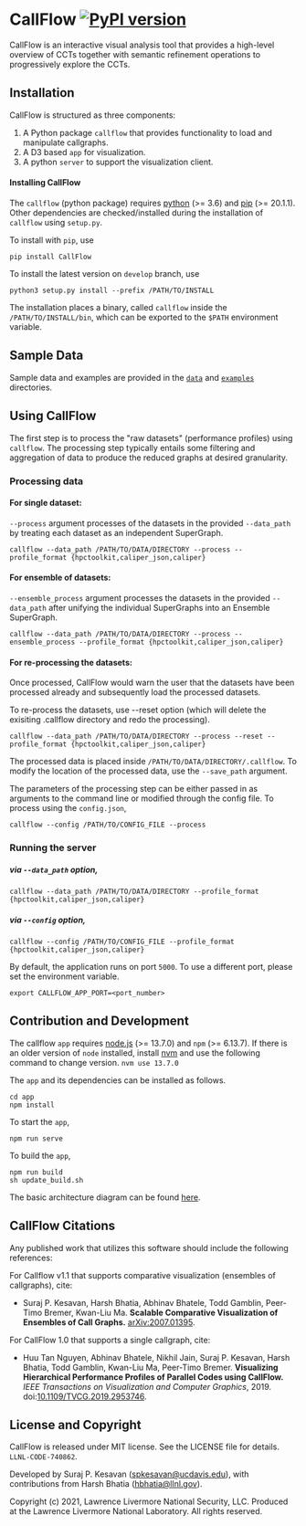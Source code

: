 # CallFlow [![PyPI version](https://badge.fury.io/py/CallFlow.svg)](https://badge.fury.io/py/CallFlow)

CallFlow is an interactive visual analysis tool that provides a high-level overview of CCTs together with semantic refinement operations to progressively explore the CCTs.

## Installation

CallFlow is structured as three components:

1. A Python package `callflow` that provides functionality to load and manipulate callgraphs.
2. A D3 based `app` for visualization.
3. A python `server` to support the visualization client.

#### Installing CallFlow

The `callflow` (python package) requires [python](https://realpython.com/installing-python/) (>= 3.6) and [pip](https://pip.pypa.io/en/stable/news/) (>= 20.1.1). Other dependencies are checked/installed during the installation of `callflow` using `setup.py`.

To install with `pip`, use

```
pip install CallFlow
```

To install the latest version on `develop` branch, use

```
python3 setup.py install --prefix /PATH/TO/INSTALL
```

The installation places a binary, called `callflow` inside the
`/PATH/TO/INSTALL/bin`, which can be exported to the `$PATH` environment variable.

## Sample Data

Sample data and examples are provided in the [`data`](./data) and [`examples`](./examples) directories.

## Using CallFlow

The first step is to process the "raw datasets" (performance profiles) using `callflow`. The processing step typically entails some filtering and aggregation of data to produce the reduced graphs at desired granularity.

### Processing data

#### For single dataset:
`--process` argument processes of the datasets in the provided `--data_path` by
treating each dataset as an independent SuperGraph.

```
callflow --data_path /PATH/TO/DATA/DIRECTORY --process --profile_format {hpctoolkit,caliper_json,caliper}
```

#### For ensemble of datasets:
`--ensemble_process` argument processes the datasets in the provided
`--data_path` after unifying the individual SuperGraphs into an Ensemble SuperGraph.
```
callflow --data_path /PATH/TO/DATA/DIRECTORY --process --ensemble_process --profile_format {hpctoolkit,caliper_json,caliper}
```

#### For re-processing the datasets:
Once processed, CallFlow would warn the user that the datasets have been
processed already and subsequently load the processed datasets. 

To re-process the datasets, use --reset option (which will delete the exisiting
.callflow directory and redo the processing).

```
callflow --data_path /PATH/TO/DATA/DIRECTORY --process --reset --profile_format {hpctoolkit,caliper_json,caliper}
```

The processed data is placed inside `/PATH/TO/DATA/DIRECTORY/.callflow`. To modify the location of the processed data, use the `--save_path` argument.

The parameters of the processing step can be either passed in as arguments to the command line or modified through the config file. To process using the `config.json`,

```
callflow --config /PATH/TO/CONFIG_FILE --process
```

### Running the server

##### via `--data_path` option,
```
callflow --data_path /PATH/TO/DATA/DIRECTORY --profile_format {hpctoolkit,caliper_json,caliper}
```

##### via `--config` option,
```
callflow --config /PATH/TO/CONFIG_FILE --profile_format {hpctoolkit,caliper_json,caliper}
```

By default, the application runs on port `5000`. To use a different port, please set the environment variable.
```
export CALLFLOW_APP_PORT=<port_number>
```

## Contribution and Development

The callflow `app` requires [node.js](https://nodejs.org/en/download/) (>= 13.7.0) and `npm` (>= 6.13.7). If there is an older version of `node` installed, install [nvm](https://github.com/nvm-sh/nvm) and use the following command to change version.
`nvm use 13.7.0`

The `app` and its dependencies can be installed as follows.

```
cd app
npm install
```

To start the `app`,

```
npm run serve
```

To build the `app`,
```
npm run build
sh update_build.sh
```

The basic architecture diagram can be found [here](/docs/figures/CallFlow-basic-architecture.png).

## CallFlow Citations

Any published work that utilizes this software should include the following references:


For Callflow v1.1 that supports comparative visualization (ensembles of callgraphs), cite:

- Suraj P. Kesavan, Harsh Bhatia, Abhinav Bhatele, Todd Gamblin, Peer-Timo Bremer, Kwan-Liu Ma. **Scalable Comparative Visualization of Ensembles of Call Graphs.** [arXiv:2007.01395](https://arxiv.org/abs/2007.01395).

For CallFlow 1.0 that supports a single callgraph, cite:

- Huu Tan Nguyen, Abhinav Bhatele, Nikhil Jain, Suraj P. Kesavan, Harsh Bhatia, Todd Gamblin, Kwan-Liu Ma, Peer-Timo Bremer. **Visualizing Hierarchical Performance Profiles of Parallel Codes using CallFlow.** _IEEE Transactions on Visualization and Computer Graphics_, 2019. doi:[10.1109/TVCG.2019.2953746](https://ieeexplore.ieee.org/document/8901998).

## License and Copyright

CallFlow is released under MIT license. See the LICENSE file for details.
`LLNL-CODE-740862`.

Developed by Suraj P. Kesavan (<spkesavan@ucdavis.edu>), with contributions from Harsh Bhatia (<hbhatia@llnl.gov>).

Copyright (c) 2021, Lawrence Livermore National Security, LLC.
Produced at the Lawrence Livermore National Laboratory. All rights reserved.
